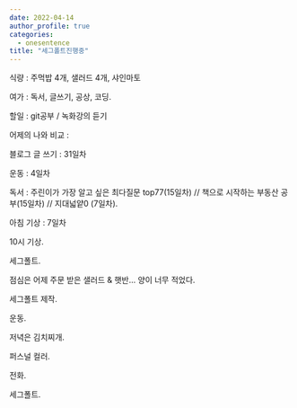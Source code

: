 ```yaml
---
date: 2022-04-14
author_profile: true
categories:
  - onesentence
title: "세그폴트진행중"
---
```


식량 :  주먹밥 4개, 샐러드 4개, 샤인마토

여가 : 독서, 글쓰기, 공상, 코딩.

할일 : git공부 / 녹화강의 듣기

어제의 나와 비교 : 


블로그 글 쓰기 : 31일차

운동 : 4일차

독서 : 주린이가 가장 알고 싶은 최다질문 top77(15일차) // 책으로 시작하는 부동산 공부(15일차) // 지대넓얕0 (7일차).

아침 기상 : 7일차



10시 기상.

세그폴트.

점심은 어제 주문 받은 샐러드 & 햇반... 양이 너무 적었다.

세그폴트 제작.

운동.

저녁은 김치찌개.

퍼스널 컬러.

전화.

세그폴트.
